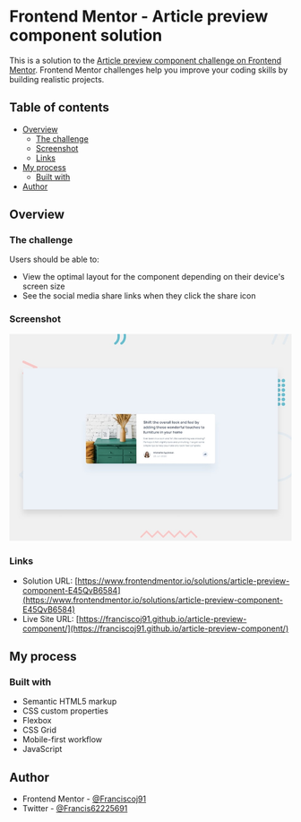 # Frontend Mentor - Article preview component solution

This is a solution to the [Article preview component challenge on Frontend Mentor](https://www.frontendmentor.io/challenges/article-preview-component-dYBN_pYFT). Frontend Mentor challenges help you improve your coding skills by building realistic projects. 

## Table of contents

- [Overview](#overview)
  - [The challenge](#the-challenge)
  - [Screenshot](#screenshot)
  - [Links](#links)
- [My process](#my-process)
  - [Built with](#built-with)
- [Author](#author)



## Overview

### The challenge

Users should be able to:

- View the optimal layout for the component depending on their device's screen size
- See the social media share links when they click the share icon

### Screenshot

![](./design/desktop-preview.jpg)

### Links

- Solution URL: [https://www.frontendmentor.io/solutions/article-preview-component-E45QvB6584](https://www.frontendmentor.io/solutions/article-preview-component-E45QvB6584)
- Live Site URL: [https://franciscoj91.github.io/article-preview-component/](https://franciscoj91.github.io/article-preview-component/)

## My process

### Built with

- Semantic HTML5 markup
- CSS custom properties
- Flexbox
- CSS Grid
- Mobile-first workflow
- JavaScript

## Author

- Frontend Mentor - [@Franciscoj91](https://www.frontendmentor.io/profile/Franciscoj91)
- Twitter - [@Francis62225691](https://x.com/Francis62225691)

